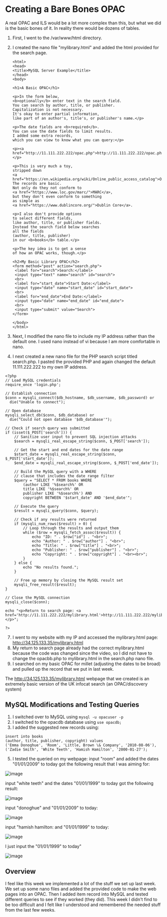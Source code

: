 # Creating a Bare Bones OPAC

A real OPAC and ILS would be a lot more complex than this, but what we did is the basic bones of it.
In reality there would be dozens of tables.

1. First, I went to the /var/www/html directory.
2. I created the nano file "mylibrary.html" and added the html provided for the search page.
   ```
   <html>
   <head>
   <title>MySQL Server Example</title>
   </head>
   <body>

   <h1>A Basic OPAC</h1>

   <p>In the form below,
   <b>optionally</b> enter text in the search field.
   You can search by author, title, or publisher.
   Capitalization is not necessary.
   It's okay to enter partial information,
   like part of an author's, title's, or publisher's name.</p>

   <p>The date fields are <b>required</b>.
   You can use the date fields to limit results.
   I added some extra records,
   which you can view to know what you can query:</p>

   <p><a href="http://11.111.222.222/opac.php">http://11.111.222.222/opac.php</a></p>

   <p>This is very much a toy,
   stripped down
   <a href="https://en.wikipedia.org/wiki/Online_public_access_catalog">OPAC</a>.
   The records are basic.
   Not only do they not conform to
   <a href="https://www.loc.gov/marc/">MARC</a>,
   but they don't even conform to something
   as simple as
   <a href="https://www.dublincore.org/">Dublin Core</a>.

   <p>I also don't provide options
   to select different fields,
   like author, title, or publisher fields.
   Instead the search field below searches
   all the fields
   (author, title, publisher)
   in our <b>books</b> table.</p>

   <p>The key idea is to get a sense
   of how an OPAC works, though.</p>

   <h2>My Basic Library OPAC</h2>
   <form method="post" action="search.php">
    <label for="search">Search:</label>
    <input type="text" name="search" id="search">
    <br>
    <label for="start_date">Start Date:</label>
    <input type="date" name="start_date" id="start_date">
    <br>
    <label for="end_date">End Date:</label>
    <input type="date" name="end_date" id="end_date">
    <br>
    <input type="submit" value="Search">
   </form>

   </body>
   </html>
   ```

4. Next, I modified the nano file to include my IP address rather than the default one. I used nano instead of vi because I am more comfortable in nano.
5. I next created a new nano file for the PHP search script titled search.php. I pasted the provided PHP and again changed the default 11.111.222.222 to my own IP address.

```
<?php
// Load MySQL credentials
require_once 'login.php';

// Establish connection
$conn = mysqli_connect($db_hostname, $db_username, $db_password) or
  die("Unable to connect");

// Open database
mysqli_select_db($conn, $db_database) or
  die("Could not open database '$db_database'");

// Check if search query was submitted
if (isset($_POST['search'])) {
    // Sanitize user input to prevent SQL injection attacks
    $search = mysqli_real_escape_string($conn, $_POST['search']);

    // Get the start and end dates for the date range
    $start_date = mysqli_real_escape_string($conn, $_POST['start_date']);
    $end_date = mysqli_real_escape_string($conn, $_POST['end_date']);

    // Build the MySQL query with a WHERE
    // clause that includes the date range filter
    $query = "SELECT * FROM books WHERE
        (author LIKE '%$search%' OR
        title LIKE '%$search%' OR
        publisher LIKE '%$search%') AND
        copyright BETWEEN '$start_date' AND '$end_date'";

    // Execute the query
    $result = mysqli_query($conn, $query);

    // Check if any results were returned
    if (mysqli_num_rows($result) > 0) {
        // Loop through the results and output them
        while ($row = mysqli_fetch_assoc($result)) {
            echo "ID: " . $row["id"] . "<br>";
            echo "Author: " . $row["author"] . "<br>";
            echo "Title: " . $row["title"] . "<br>";
            echo "Publisher: " . $row["publisher"] . "<br>";
            echo "Copyright: " . $row["copyright"] . "<br><br>";
        }
    } else {
        echo "No results found.";
    }

    // Free up memory by closing the MySQL result set
    mysqli_free_result($result);
}

// Close the MySQL connection
mysqli_close($conn);

echo "<p>Return to search page: <a href='http://11.111.222.222/mylibrary.html'>http://11.111.222.222/mylibrary.html</a></p>";

?>
```

7. I went to my website with my IP and accessed the mylibrary.html page: http://34.125.133.35/mylibrary.html
8. My return to search page already had the correct mylibrary.html because the code was changed since the video, so I did not have to change the opacbb.php to mylibrary.html in the search.php nano file.
9. I searched on my basic OPAC for millet (adjusting the dates to be broad) and pulled up the record that we put in last week.

The http://34.125.133.35/mylibrary.html webpage that we created is an extremely basic version of the UK infocat search (an OPAC/discovery system)

## MySQL Modifications and Testing Queries

1. I switched over to MySQL using `mysql -u opacuser -p`
2. I switched to the opacdb database using `use opacdb;`
3. I added the suggested new records using:
``` 
insert into books
(author, title, publisher, copyright) values
('Emma Donoghue', 'Room', 'Little, Brown \& Company', '2010-08-06'),
('Zadie Smith', 'White Teeth', 'Hamish Hamilton', '2000-01-27');
```
5. I tested the queried on my webpage:
   input "room" and added the dates "01/01/2009" to today
   got the following result that I was aiming for:

![image](https://github.com/JessieS444/syslib/assets/157999229/ddef8870-4164-4206-8220-afc19fa1fa33)

   input "white teeth" and the dates "01/01/1999" to today
   got the following result:

 ![image](https://github.com/JessieS444/syslib/assets/157999229/d178e4b8-f4c6-4306-a668-7f4eef02551c)

   input "donoghue" and "01/01/2009" to today:

 ![image](https://github.com/JessieS444/syslib/assets/157999229/e9a5a8aa-cd18-4ef3-a68f-79088a84765d)

   input "hamish hamilton: and "01/01/1999" to today:

![image](https://github.com/JessieS444/syslib/assets/157999229/37e79875-26bc-4f47-827a-de07a0226702)

   I just input the "01/01/1999" to today"

![image](https://github.com/JessieS444/syslib/assets/157999229/ee7518fc-43fe-481d-9972-8e6e7e850ee1)




## Overview

I feel like this week we implemented a lot of the stuff we set up last week. We set up some nano files and added the provided code to make the web pages into an OPAC. Then I added item record into MySQL and tested different queries to see if they worked (they did). This week I didn't find to be too difficult and I felt like I understood and remembered the needed stuff from the last few weeks.
